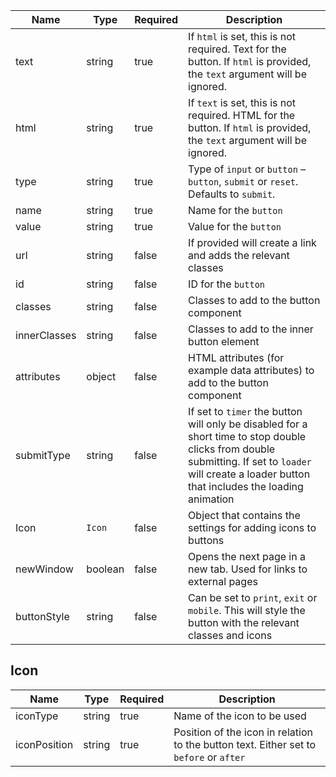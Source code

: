 | Name         | Type    | Required | Description                                                                                                                                                                                          |
| ------------ | ------- | -------- | ---------------------------------------------------------------------------------------------------------------------------------------------------------------------------------------------------- |
| text         | string  | true     | If `html` is set, this is not required. Text for the button. If `html` is provided, the `text` argument will be ignored.                                                                             |
| html         | string  | true     | If `text` is set, this is not required. HTML for the button. If `html` is provided, the `text` argument will be ignored.                                                                             |
| type         | string  | true     | Type of `input` or `button` – `button`, `submit` or `reset`. Defaults to `submit`.                                                                                                                   |
| name         | string  | true     | Name for the `button`                                                                                                                                                                                |
| value        | string  | true     | Value for the `button`                                                                                                                                                                               |
| url          | string  | false    | If provided will create a link and adds the relevant classes                                                                                                                                         |
| id           | string  | false    | ID for the `button`                                                                                                                                                                                  |
| classes      | string  | false    | Classes to add to the button component                                                                                                                                                               |
| innerClasses | string  | false    | Classes to add to the inner button element                                                                                                                                                           |
| attributes   | object  | false    | HTML attributes (for example data attributes) to add to the button component                                                                                                                         |
| submitType   | string  | false    | If set to `timer` the button will only be disabled for a short time to stop double clicks from double submitting. If set to `loader` will create a loader button that includes the loading animation |
| Icon         | `Icon`  | false    | Object that contains the settings for adding icons to buttons                                                                                                                                        |
| newWindow    | boolean | false    | Opens the next page in a new tab. Used for links to external pages                                                                                                                                   |
| buttonStyle  | string  | false    | Can be set to `print`, `exit` or `mobile`. This will style the button with the relevant classes and icons                                                                                            |

## Icon

| Name         | Type   | Required | Description                                                                            |
| ------------ | ------ | -------- | -------------------------------------------------------------------------------------- |
| iconType     | string | true     | Name of the icon to be used                                                            |
| iconPosition | string | true     | Position of the icon in relation to the button text. Either set to `before` or `after` |
